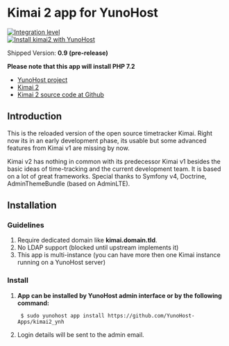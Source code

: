 # Kimai 2 app for YunoHost

[![Integration level](https://dash.yunohost.org/integration/kimai2.svg)](https://ci-apps.yunohost.org/jenkins/job/kimai2%20%28Community%29/lastBuild/consoleFull)  
[![Install kimai2 with YunoHost](https://install-app.yunohost.org/install-with-yunohost.png)](https://install-app.yunohost.org/?app=kimai2)<br>

Shipped Version: **0.9 (pre-release)**

**Please note that this app will install PHP 7.2**

- [YunoHost project](https://yunohost.org)
- [Kimai 2](https://v2.kimai.org)
- [Kimai 2 source code at Github](https://github.com/kevinpapst/kimai2)

## Introduction

This is the reloaded version of the open source timetracker Kimai. Right now its in an early development phase, its usable but some advanced features from Kimai v1 are missing by now.

Kimai v2 has nothing in common with its predecessor Kimai v1 besides the basic ideas of time-tracking and the current development team. It is based on a lot of great frameworks. Special thanks to Symfony v4, Doctrine, AdminThemeBundle (based on AdminLTE).

## Installation

### Guidelines 

 1. Require dedicated domain like **kimai.domain.tld**.
 1. No LDAP support (blocked until upstream implements it)
 1. This app is multi-instance (you can have more then one Kimai instance running on a YunoHost server)
 
 ### Install

 1. **App can be installed by YunoHost admin interface or by the following command:**

         $ sudo yunohost app install https://github.com/YunoHost-Apps/kimai2_ynh
 1. Login details will be sent to the admin email.
